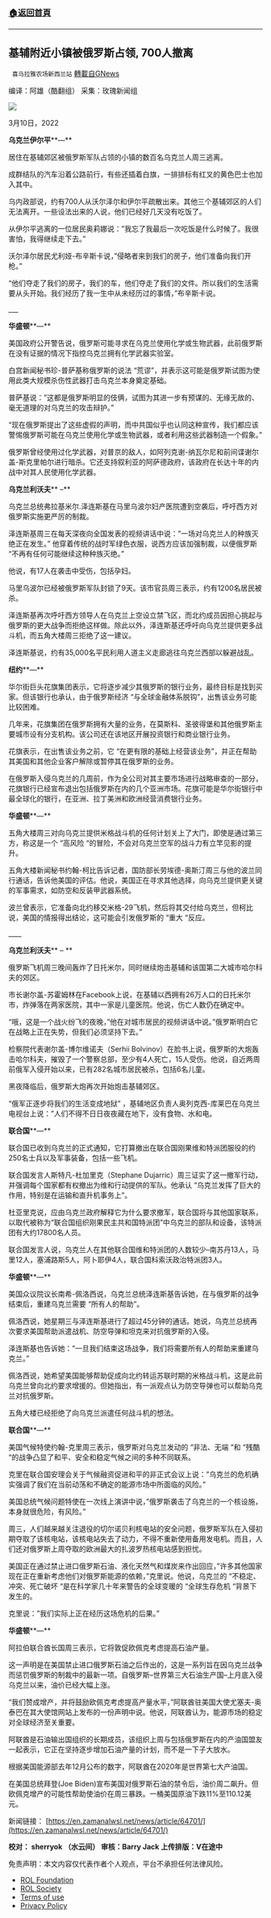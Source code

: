 ###  [:house:返回首頁](https://github.com/ourhimalayas/txt)
---


## 基辅附近小镇被俄罗斯占领, 700人撤离
` 喜马拉雅农场新西兰站` [轉載自GNews](https://gnews.org/zh-hans/2143732/)

编译：阿雄（酷翻组）
采集：玫瑰新闻组

![](https://assets.gnews.org/wp-content/uploads/2022/03/image-1168.png)

3月10日，2022

**乌克兰伊尔平****—**

居住在基辅郊区被俄罗斯军队占领的小镇的数百名乌克兰人周三逃离。

成群结队的汽车沿着公路前行，有些还插着白旗，一排排标有红叉的黄色巴士也加入其中。

乌内政部说，约有700人从沃尔泽尔和伊尔平疏散出来。其他三个基辅郊区的人们无法离开。一些设法出来的人说，他们已经好几天没有吃饭了。

从伊尔平逃离的一位居民奥莉娜说：”我忘了我最后一次吃饭是什么时候了。我很害怕，我得继续走下去。”

沃尔泽尔居民尤利娅-布辛斯卡说，”侵略者来到我们的房子，他们准备向我们开枪。”

“他们夺走了我们的房子，我们的车，他们夺走了我们的文件。所以我们的生活需要从头开始。我们经历了我一生中从未经历过的事情，”布辛斯卡说。

\_\_\_

**华盛顿****—**

美国政府公开警告说，俄罗斯可能寻求在乌克兰使用化学或生物武器，此前俄罗斯在没有证据的情况下指控乌克兰拥有化学武器实验室。

白宫新闻秘书珍-普萨基称俄罗斯的说法 “荒谬”，并表示这可能是俄罗斯试图为使用此类大规模杀伤性武器打击乌克兰本身奠定基础。

普萨基说：”这都是俄罗斯明显的伎俩，试图为其进一步有预谋的、无缘无故的、毫无道理的对乌克兰的攻击辩护。”

“现在俄罗斯提出了这些虚假的声明，而中共国似乎也认同这种宣传，我们都应该警惕俄罗斯可能在乌克兰使用化学或生物武器，或者利用这些武器制造一个假象。”

俄罗斯曾经使用过化学武器，对普京的敌人，如阿列克谢-纳瓦尔尼和前间谍谢尔盖-斯克里帕尔进行暗杀。它还支持叙利亚的阿萨德政府，该政府在长达十年的内战中对其人民使用化学武器。

**乌克兰利沃夫**** –**

乌克兰总统弗拉基米尔.泽连斯基在马里乌波尔妇产医院遭到空袭后，呼吁西方对俄罗斯实施更严厉的制裁。

泽连斯基周三在每天深夜向全国发表的视频讲话中说：”一场对乌克兰人的种族灭绝正在发生。” 他穿着传统的战时军绿色衣服，说西方应该加强制裁，以便俄罗斯 “不再有任何可能继续这种种族灭绝。”

他说，有17人在袭击中受伤，包括孕妇。

马里乌波尔已经被俄罗斯军队封锁了9天。该市官员周三表示，约有1200名居民被杀。

泽连斯基再次呼吁西方领导人在乌克兰上空设立禁飞区，而北约成员因担心挑起与俄罗斯的更大战争而拒绝这样做。除此以外，泽连斯基还呼吁向乌克兰提供更多战斗机，而五角大楼周三拒绝了这一建议。

泽连斯基说，约有35,000名平民利用人道主义走廊逃往乌克兰西部以躲避战乱。

**纽约****—**

华尔街巨头花旗集团表示，它将逐步减少其俄罗斯的银行业务，最终目标是找到买家。但该银行也承认，由于俄罗斯经济 “与全球金融体系脱钩”，出售该业务可能比较困难。

几年来，花旗集团在俄罗斯拥有大量的业务，在莫斯科、圣彼得堡和其他俄罗斯主要城市设有分支机构。该公司还在该地区开展投资银行和商业银行业务。

花旗表示，在出售该业务之前，它 “在更有限的基础上经营该业务”，并正在帮助其美国和其他企业客户解除或暂停其在俄罗斯的业务。

在俄罗斯入侵乌克兰的几周前，作为全公司对其主要市场进行战略审查的一部分，花旗银行已经宣布退出包括俄罗斯在内的几个亚洲市场。花旗可能是华尔街银行中最全球化的银行，在亚洲、拉丁美洲和欧洲经营消费银行业务。

**华盛顿****—**

五角大楼周三对向乌克兰提供米格战斗机的任何计划关上了大门，即使是通过第三方，称这是一个 “高风险 “的冒险，不会对乌克兰空军的战斗力有立竿见影的提升。

五角大楼新闻秘书约翰-柯比告诉记者，国防部长劳埃德-奥斯汀周三与他的波兰同行通话，告诉他美国的评估。他说，美国正在寻求其他选择，向乌克兰提供更关键的军事需求，如防空和反装甲武器系统。

波兰曾表示，它准备向北约移交米格-29飞机，然后将其交付给乌克兰，但柯比说，美国的情报得出结论，这可能会引发俄罗斯的 “重大 “反应。

\_\_\_\_

**乌克兰利沃夫**** – **

俄罗斯飞机周三晚间轰炸了日托米尔，同时继续炮击基辅和该国第二大城市哈尔科夫的郊区。

市长谢尔盖-苏霍姆林在Facebook上说，在基辅以西拥有26万人口的日托米尔市，炸弹落在两家医院，其中一家是儿童医院。他说，伤亡人数仍在确定中。

“哦，这是一个战火纷飞的夜晚，”他在对城市居民的视频讲话中说。”俄罗斯明白它在战略上正在失势，但我们必须坚持下去。”

检察院代表谢尔盖-博尔维诺夫（Serhii Bolvinov）在脸书上说，俄罗斯的大炮轰击哈尔科夫，摧毁了一个警察总部，至少有4人死亡，15人受伤。他说，自近两周前俄军入侵开始以来，已有282名城市居民被杀，包括6名儿童。

黑夜降临后，俄罗斯大炮再次开始炮击基辅郊区。

“俄军正逐步将我们的生活变成地狱” ，基辅地区负责人奥列克西-库莱巴在乌克兰电视台上说：”人们不得不日日夜夜藏在地下，没有食物、水和电。

**联合国****—**

联合国已收到乌克兰的正式通知，它打算撤出在联合国刚果维和特派团服役的约250名士兵以及军事装备，包括一些飞机。

联合国发言人斯特凡-杜加里克（Stephane Dujarric）周三证实了这一撤军行动，并强调每个国家都有权撤出为维和行动提供的军队。他承认 “乌克兰发挥了巨大的作用，特别是在运输和直升机事务上”。

杜亚里克说，应由乌克兰政府解释它为什么要求撤军，联合国将与其他国家联系，以取代被称为“联合国组织刚果民主共和国特派团”中乌克兰的部队和设备，该特派团有大约17800名人员。

联合国发言人说，乌克兰人在其他联合国维和特派团的人数较少–南苏丹13人，马里12人，塞浦路斯5人，阿卜耶伊4人，联合国科索沃政治特派团3人。

**华盛顿****—**

美国众议院议长南希-佩洛西说，乌克兰总统泽连斯基告诉她，在与俄罗斯的战争结束后，重建乌克兰需要 “所有人的帮助”。

佩洛西说，她星期三与泽连斯基进行了超过45分钟的通话。她说，乌克兰总统再次要求美国帮助派遣战机、防空导弹和坦克来对抗俄罗斯的入侵。

泽连斯基也告诉她：”一旦我们结束这场战争，我们将需要所有人的帮助来重建乌克兰。”

佩洛西说，她希望美国能够帮助促成向北约转运苏联时期的米格战斗机，这是此前乌克兰曾向北约要求增援的。但她指出，有一派观点认为防空导弹也可以帮助乌克兰对抗俄罗斯。

五角大楼已经拒绝了向乌克兰派遣任何战斗机的想法。

**联合国****—**

美国气候特使约翰-克里周三表示，俄罗斯对乌克兰发动的 “非法、无端 “和 “残酷 “的战争凸显了和平、安全和稳定气候之间的多种不同联系。

克里在联合国安理会关于气候融资促进和平的非正式会议上说：”乌克兰的危机确实强调了我们在当前动荡和不确定的能源市场中所面临的风险。”

美国总统气候问题特使在一次线上演讲中说，”俄罗斯袭击了乌克兰的一个核设施，本身就很危险，有风险。”

周三，人们越来越关注退役的切尔诺贝利核电站的安全问题，俄罗斯军队在入侵初期夺取了该核电站，该核电站失去了动力，不得不重新使用备用发电机。而且，人们还对俄罗斯上周夺取的欧洲最大的扎波罗热核电站感到担忧。

美国正在通过禁止进口俄罗斯石油、液化天然气和煤炭来作出回应，”许多其他国家现在正在重新考虑他们对俄罗斯能源的依赖，”克里说。他说，乌克兰的 “不稳定、冲突、死亡破坏 “是在科学家几十年来警告的全球变暖的 “全球生存危机 “背景下发生的。

克里说：”我们实际上正在经历这场危机的后果。”

**华盛顿****—**

阿拉伯联合酋长国周三表示，它将敦促欧佩克考虑提高石油产量。

这一声明是在美国禁止进口俄罗斯石油之后作出的，这是一系列旨在因乌克兰战争而惩罚俄罗斯的制裁中的最新一项。自俄罗斯–世界第三大石油生产国–上月底入侵乌克兰以来，油价已经大幅上涨。

“我们赞成增产，并将鼓励欧佩克考虑提高产量水平，”阿联酋驻美国大使尤塞夫-奥泰巴在其大使馆网站上发布的一份声明中说。他说，阿联酋认为，能源市场的稳定对全球经济至关重要。

阿联酋是石油输出国组织的长期成员，该组织上周与包括俄罗斯在内的产油国盟友一起表示，它正在坚持逐步增加石油产量的计划，而不是一下子大放水。

根据美国能源部去年12月公布的数字，阿联酋在2020年是世界第七大产油国。

在美国总统拜登(Joe Biden)宣布美国对俄罗斯石油的禁令后，油价周二飙升。但欧佩克增产的可能性帮助使油价在周三暴跌。一桶美国原油下跌11%至110.12美元。

新闻链接：
[https://en.zamanalwsl.net/news/article/64701/](https://en.zamanalwsl.net/news/article/64701/)

**校对： sherryok （水云间）
审核：Barry Jack
上传排版：V在途中**

 

免责声明：本文内容仅代表作者个人观点，平台不承担任何法律风险。

- [ROL Foundation](https://rolfoundation.org/)
- [ROL Society](https://rolsociety.org/)
- [Terms of use](https://gnews.org/terms-of-use-3/)
- [Privacy Policy](https://gnews.org/privacy-policy/)
